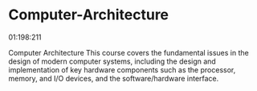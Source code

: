 # Computer-Architecture
01:198:211

Computer Architecture
This course covers the fundamental issues in the design of modern computer systems, including the design and implementation of key hardware components such as the processor, memory, and I/O devices, and the software/hardware interface.

